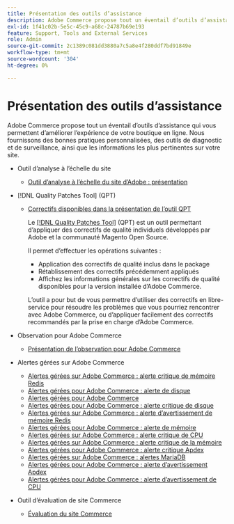 ```yaml
---
title: Présentation des outils d’assistance
description: Adobe Commerce propose tout un éventail d’outils d’assistance qui vous permettent d’améliorer l’expérience de votre boutique en ligne. Nous fournissons des bonnes pratiques personnalisées, des outils de diagnostic et de surveillance, ainsi que les informations les plus pertinentes sur votre site.
exl-id: 1f41c02b-5e5c-45c9-a68c-24787b69e193
feature: Support, Tools and External Services
role: Admin
source-git-commit: 2c1389c081dd3880a7c5a8e4f280ddf7bd91849e
workflow-type: tm+mt
source-wordcount: '304'
ht-degree: 0%

---
```


# Présentation des outils d’assistance

Adobe Commerce propose tout un éventail d’outils d’assistance qui vous permettent d’améliorer l’expérience de votre boutique en ligne. Nous fournissons des bonnes pratiques personnalisées, des outils de diagnostic et de surveillance, ainsi que les informations les plus pertinentes sur votre site.

* Outil d’analyse à l’échelle du site

   * [Outil d’analyse à l’échelle du site d’Adobe : présentation](/help/support-tools/site-wide-analysis-tool/swat-tool-overview.md)

* [!DNL Quality Patches Tool] (QPT)

   * [ Correctifs disponibles dans la présentation de l’outil QPT ](https://experienceleague.adobe.com/fr/docs/commerce-operations/tools/quality-patches-tool/patches-available-in-qpt/patches-available-in-qpt-tool-overview)

     Le [[!DNL Quality Patches Tool]](https://github.com/magento/quality-patches) (QPT) est un outil permettant d’appliquer des correctifs de qualité individuels développés par Adobe et la communauté Magento Open Source.

     Il permet d’effectuer les opérations suivantes :

      * Application des correctifs de qualité inclus dans le package
      * Rétablissement des correctifs précédemment appliqués
      * Affichez les informations générales sur les correctifs de qualité disponibles pour la version installée d’Adobe Commerce.

     L’outil a pour but de vous permettre d’utiliser des correctifs en libre-service pour résoudre les problèmes que vous pourriez rencontrer avec Adobe Commerce, ou d’appliquer facilement des correctifs recommandés par la prise en charge d’Adobe Commerce.

* Observation pour Adobe Commerce

   * [Présentation de l’observation pour Adobe Commerce](https://experienceleague.adobe.com/fr/docs/commerce-operations/tools/observation-for-adobe-commerce/intro)

* Alertes gérées sur Adobe Commerce
   * [Alertes gérées sur Adobe Commerce : alerte critique de mémoire Redis](https://experienceleague.adobe.com/fr/docs/commerce-operations/tools/managed-alerts-for-adobe-commerce/managed-alerts-on-magento-commerce-redis-memory-critical-alert)
   * [Alertes gérées pour Adobe Commerce : alerte de disque](https://experienceleague.adobe.com/fr/docs/commerce-operations/tools/managed-alerts-for-adobe-commerce/managed-alerts-for-magento-commerce-disk-warning-alert)
   * [ Alertes gérées pour Adobe Commerce ](https://experienceleague.adobe.com/fr/docs/commerce-operations/tools/managed-alerts-for-adobe-commerce/managed-alerts-for-magento-commerce)
   * [Alertes gérées pour Adobe Commerce : alerte critique de disque](https://experienceleague.adobe.com/fr/docs/commerce-operations/tools/managed-alerts-for-adobe-commerce/managed-alerts-for-magento-commerce-disk-critical-alert)
   * [Alertes gérées sur Adobe Commerce : alerte d’avertissement de mémoire Redis](https://experienceleague.adobe.com/fr/docs/commerce-operations/tools/managed-alerts-for-adobe-commerce/managed-alerts-on-magento-commerce-redis-memory-warning-alert)
   * [Alertes gérées pour Adobe Commerce : alerte de mémoire](https://experienceleague.adobe.com/fr/docs/commerce-operations/tools/managed-alerts-for-adobe-commerce/managed-alerts-for-magento-commerce-memory-warning-alert)
   * [Alertes gérées sur Adobe Commerce : alerte critique de CPU](https://experienceleague.adobe.com/fr/docs/commerce-operations/tools/managed-alerts-for-adobe-commerce/managed-alerts-on-magento-commerce-cpu-critical-alert)
   * [Alertes gérées sur Adobe Commerce : alerte critique de la mémoire](https://experienceleague.adobe.com/fr/docs/commerce-operations/tools/managed-alerts-for-adobe-commerce/managed-alerts-on-magento-commerce-memory-critical-alert)
   * [Alertes gérées pour Adobe Commerce : alerte critique Apdex](https://experienceleague.adobe.com/fr/docs/commerce-operations/tools/managed-alerts-for-adobe-commerce/managed-alerts-for-magento-commerce-apdex-critical-alert)
   * [Alertes gérées sur Adobe Commerce : alertes MariaDB](https://experienceleague.adobe.com/fr/docs/commerce-operations/tools/managed-alerts-for-adobe-commerce/managed-alerts-on-magento-commerce-mariadb-alerts)
   * [Alertes gérées pour Adobe Commerce : alerte d’avertissement Apdex](https://experienceleague.adobe.com/fr/docs/commerce-operations/tools/managed-alerts-for-adobe-commerce/managed-alerts-for-magento-commerce-apdex-warning-alert)
   * [Alertes gérées pour Adobe Commerce : alerte d’avertissement de CPU](https://experienceleague.adobe.com/fr/docs/commerce-operations/tools/managed-alerts-for-adobe-commerce/managed-alerts-for-magento-commerce-cpu-warning-alert)
* Outil d’évaluation de site Commerce
   * [Évaluation du site Commerce](https://experienceleague.adobe.com/tools/commerce-site-assessment/index.html?lang=fr)

